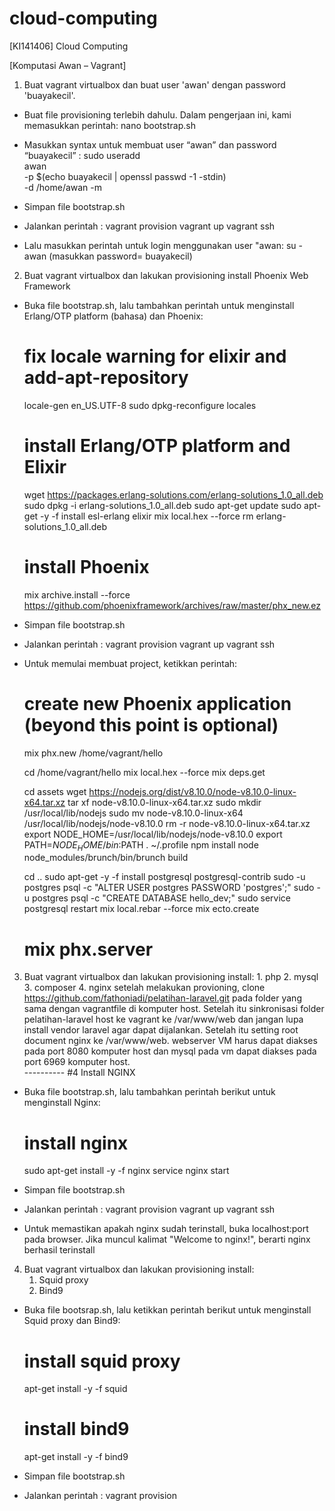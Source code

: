 # cloud-computing
[KI141406] Cloud Computing

[Komputasi Awan – Vagrant]

1. Buat vagrant virtualbox dan buat user 'awan' dengan password 'buayakecil'.
- Buat file provisioning terlebih dahulu. Dalam pengerjaan ini, kami memasukkan perintah:
	nano bootstrap.sh				
- Masukkan syntax untuk membuat user “awan” dan password “buayakecil” :
  sudo useradd \
  awan \
  -p $(echo buayakecil | openssl passwd -1 -stdin) \
  -d /home/awan -m

- Simpan file bootstrap.sh

- Jalankan perintah :
	vagrant provision
	vagrant up
	vagrant ssh

- Lalu masukkan perintah untuk login menggunakan user "awan:
	su - awan
	(masukkan password= buayakecil)

2. Buat vagrant virtualbox dan lakukan provisioning install Phoenix Web Framework
- Buka file bootstrap.sh, lalu tambahkan perintah untuk menginstall Erlang/OTP platform (bahasa) dan Phoenix:
	# fix locale warning for elixir and add-apt-repository
	locale-gen en_US.UTF-8
	sudo dpkg-reconfigure locales
	# install Erlang/OTP platform and Elixir
	wget https://packages.erlang-solutions.com/erlang-solutions_1.0_all.deb
	sudo dpkg -i erlang-solutions_1.0_all.deb
	sudo apt-get update
	sudo apt-get -y -f install esl-erlang elixir
	mix local.hex --force
	rm erlang-solutions_1.0_all.deb
	# install Phoenix
	mix archive.install --force https://github.com/phoenixframework/archives/raw/master/phx_new.ez

- Simpan file bootstrap.sh

- Jalankan perintah :
	vagrant provision
	vagrant up
	vagrant ssh

- Untuk memulai membuat project, ketikkan perintah:
	# create new Phoenix application (beyond this point is optional)
	mix phx.new /home/vagrant/hello

	cd /home/vagrant/hello
	mix local.hex --force
	mix deps.get

	cd assets
	wget https://nodejs.org/dist/v8.10.0/node-v8.10.0-linux-x64.tar.xz
	tar xf node-v8.10.0-linux-x64.tar.xz
	sudo mkdir /usr/local/lib/nodejs
	sudo mv node-v8.10.0-linux-x64 /usr/local/lib/nodejs/node-v8.10.0
	rm -r node-v8.10.0-linux-x64.tar.xz
	export NODE_HOME=/usr/local/lib/nodejs/node-v8.10.0
	export PATH=$NODE_HOME/bin:$PATH
	. ~/.profile
	npm install
	node node_modules/brunch/bin/brunch build

	cd ..
	sudo apt-get -y -f install postgresql postgresql-contrib
	sudo -u postgres psql -c "ALTER USER postgres PASSWORD 'postgres';"
	sudo -u postgres psql -c "CREATE DATABASE hello_dev;"
	sudo service postgresql restart
	mix local.rebar --force
	mix ecto.create
	# mix phx.server

3. Buat vagrant virtualbox dan lakukan provisioning install:
		1.	php
		2.	mysql
		3.	composer
		4.	nginx
		setelah melakukan provioning, clone https://github.com/fathoniadi/pelatihan-laravel.git pada 	folder yang sama dengan vagrantfile di komputer host. Setelah itu sinkronisasi folder 	pelatihan-laravel host ke vagrant ke /var/www/web dan jangan lupa install vendor laravel 	agar dapat dijalankan. Setelah itu setting root document nginx ke /var/www/web. webserver 	VM harus dapat diakses pada port 8080 komputer host dan mysql pada vm dapat diakses 	pada port 6969 komputer host.		
		----------
		#4 Install NGINX
- Buka file bootstrap.sh, lalu tambahkan perintah berikut untuk menginstall Nginx:
	# install nginx
	sudo apt-get install -y -f nginx
	service nginx start

- Simpan file bootstrap.sh

- Jalankan perintah :
	vagrant provision
	vagrant up
	vagrant ssh

- Untuk memastikan apakah nginx sudah terinstall, buka localhost:port pada browser. Jika muncul kalimat "Welcome to nginx!", berarti nginx berhasil terinstall
	
4. Buat vagrant virtualbox dan lakukan provisioning install:
    1.	Squid proxy
    2.	Bind9
		
- Buka file bootsrap.sh, lalu ketikkan perintah berikut untuk menginstall Squid proxy dan Bind9:
	# install squid proxy
	apt-get install -y -f squid
	# install bind9
	apt-get install -y -f bind9

- Simpan file bootstrap.sh

- Jalankan perintah :
	vagrant provision
